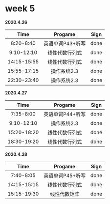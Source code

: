 # week 5

**2020.4.26**

Time|Progame|Sign
:-----:|:-----:|:-----:|
8:20-8:40|英语单词P43+听写|done
9:10-12:10|线性代数行列式|done
14:15-15:55|线性代数行列式|done
15:55-17:15|操作系统2.3|done
22:30-23:40|操作系统2.3|done

**2020.4.27**

Time|Progame|Sign
:-----:|:-----:|:-----:|
7:35-8:00|英语单词P44+听写|done
9:10-12:10|操作系统2.3|done
15:20-18:20|线性代数行列式|done
18:30-19:20|线性代数行列式|done

**2020.4.28**

Time|Progame|Sign
:-----:|:-----:|:-----:|
7:40-8:05|英语单词P45+听写|done
14:15-15:15|线性代数行列式|done
15:15-19:30|线性代数矩阵|done